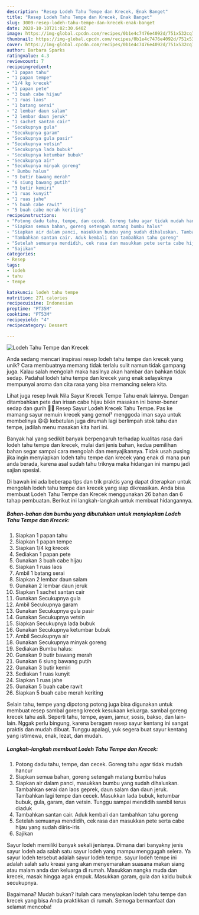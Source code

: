 ```yaml
---
description: "Resep Lodeh Tahu Tempe dan Krecek, Enak Banget"
title: "Resep Lodeh Tahu Tempe dan Krecek, Enak Banget"
slug: 3009-resep-lodeh-tahu-tempe-dan-krecek-enak-banget
date: 2020-10-10T21:02:30.640Z
image: https://img-global.cpcdn.com/recipes/0b1e4c7476e4092d/751x532cq70/lodeh-tahu-tempe-dan-krecek-foto-resep-utama.jpg
thumbnail: https://img-global.cpcdn.com/recipes/0b1e4c7476e4092d/751x532cq70/lodeh-tahu-tempe-dan-krecek-foto-resep-utama.jpg
cover: https://img-global.cpcdn.com/recipes/0b1e4c7476e4092d/751x532cq70/lodeh-tahu-tempe-dan-krecek-foto-resep-utama.jpg
author: Barbara Sparks
ratingvalue: 4.3
reviewcount: 7
recipeingredient:
- "1 papan tahu"
- "1 papan tempe"
- "1/4 kg krecek"
- "1 papan pete"
- "3 buah cabe hijau"
- "1 ruas laos"
- "1 batang serai"
- "2 lembar daun salam"
- "2 lembar daun jeruk"
- "1 sachet santan cair"
- "Secukupnya gula"
- "Secukupnya garam"
- "Secukupnya gula pasir"
- "Secukupnya vetsin"
- "Secukupnya lada bubuk"
- "Secukupnya ketumbar bubuk"
- "Secukupnya air"
- "Secukupnya minyak goreng"
- " Bumbu halus"
- "9 butir bawang merah"
- "6 siung bawang putih"
- "3 butir kemiri"
- "1 ruas kunyit"
- "1 ruas jahe"
- "5 buah cabe rawit"
- "5 buah cabe merah keriting"
recipeinstructions:
- "Potong dadu tahu, tempe, dan cecek. Goreng tahu agar tidak mudah hancur"
- "Siapkan semua bahan, goreng setengah matang bumbu halus"
- "Siapkan air dalam panci, masukkan bumbu yang sudah dihaluskan. Tambahkan serai dan laos geprek, daun salam dan daun jeruk. Tambahkan lagi tempe dan cecek. Masukkan lada bubuk, ketumbar bubuk, gula, garam, dan vetsin. Tunggu sampai mendidih sambil terus diaduk"
- "Tambahkan santan cair. Aduk kembali dan tambahkan tahu goreng"
- "Setelah semuanya mendidih, cek rasa dan masukkan pete serta cabe hijau yang sudah diiris-iris"
- "Sajikan"
categories:
- Resep
tags:
- lodeh
- tahu
- tempe

katakunci: lodeh tahu tempe 
nutrition: 271 calories
recipecuisine: Indonesian
preptime: "PT35M"
cooktime: "PT53M"
recipeyield: "4"
recipecategory: Dessert

---
```



![Lodeh Tahu Tempe dan Krecek](https://img-global.cpcdn.com/recipes/0b1e4c7476e4092d/751x532cq70/lodeh-tahu-tempe-dan-krecek-foto-resep-utama.jpg)

Anda sedang mencari inspirasi resep lodeh tahu tempe dan krecek yang unik? Cara membuatnya memang tidak terlalu sulit namun tidak gampang juga. Kalau salah mengolah maka hasilnya akan hambar dan bahkan tidak sedap. Padahal lodeh tahu tempe dan krecek yang enak selayaknya mempunyai aroma dan cita rasa yang bisa memancing selera kita.

Lihat juga resep Iwak Nila Sayur Krecek Tempe Tahu enak lainnya. Dengan ditambahkan pete dan irisan cabe hijau bikin masakan ini bener-bener sedap dan gurih 👩‍🍳 Resep Sayur Lodeh Krecek Tahu Tempe. Pas ke mamang sayur nemuin krecek yang gemol² menggoda iman saya untuk membelinya 😄😄 kebetulan juga dirumah lagi berlimpah stok tahu dan tempe, jadilah menu masakan kita hari ini.

Banyak hal yang sedikit banyak berpengaruh terhadap kualitas rasa dari lodeh tahu tempe dan krecek, mulai dari jenis bahan, kedua pemilihan bahan segar sampai cara mengolah dan menyajikannya. Tidak usah pusing jika ingin menyiapkan lodeh tahu tempe dan krecek yang enak di mana pun anda berada, karena asal sudah tahu triknya maka hidangan ini mampu jadi sajian spesial.


Di bawah ini ada beberapa tips dan trik praktis yang dapat diterapkan untuk mengolah lodeh tahu tempe dan krecek yang siap dikreasikan. Anda bisa membuat Lodeh Tahu Tempe dan Krecek menggunakan 26 bahan dan 6 tahap pembuatan. Berikut ini langkah-langkah untuk membuat hidangannya.

<!--inarticleads1-->

##### Bahan-bahan dan bumbu yang dibutuhkan untuk menyiapkan Lodeh Tahu Tempe dan Krecek:

1. Siapkan 1 papan tahu
1. Siapkan 1 papan tempe
1. Siapkan 1/4 kg krecek
1. Sediakan 1 papan pete
1. Gunakan 3 buah cabe hijau
1. Siapkan 1 ruas laos
1. Ambil 1 batang serai
1. Siapkan 2 lembar daun salam
1. Gunakan 2 lembar daun jeruk
1. Siapkan 1 sachet santan cair
1. Gunakan Secukupnya gula
1. Ambil Secukupnya garam
1. Gunakan Secukupnya gula pasir
1. Gunakan Secukupnya vetsin
1. Siapkan Secukupnya lada bubuk
1. Gunakan Secukupnya ketumbar bubuk
1. Ambil Secukupnya air
1. Gunakan Secukupnya minyak goreng
1. Sediakan  Bumbu halus:
1. Gunakan 9 butir bawang merah
1. Gunakan 6 siung bawang putih
1. Gunakan 3 butir kemiri
1. Sediakan 1 ruas kunyit
1. Siapkan 1 ruas jahe
1. Gunakan 5 buah cabe rawit
1. Siapkan 5 buah cabe merah keriting


Selain tahu, tempe yang dipotong potong juga bisa digunakan untuk membuat resep sambal goreng krecek kesukaan keluarga. sambal goreng krecek tahu asli. Seperti tahu, tempe, ayam, jamur, sosis, bakso, dan lain-lain. Nggak perlu bingung, karena beragam resep sayur kentang ini sangat praktis dan mudah dibuat. Tunggu apalagi, yuk segera buat sayur kentang yang istimewa, enak, lezat, dan mudah. 

<!--inarticleads2-->

##### Langkah-langkah membuat Lodeh Tahu Tempe dan Krecek:

1. Potong dadu tahu, tempe, dan cecek. Goreng tahu agar tidak mudah hancur
1. Siapkan semua bahan, goreng setengah matang bumbu halus
1. Siapkan air dalam panci, masukkan bumbu yang sudah dihaluskan. Tambahkan serai dan laos geprek, daun salam dan daun jeruk. Tambahkan lagi tempe dan cecek. Masukkan lada bubuk, ketumbar bubuk, gula, garam, dan vetsin. Tunggu sampai mendidih sambil terus diaduk
1. Tambahkan santan cair. Aduk kembali dan tambahkan tahu goreng
1. Setelah semuanya mendidih, cek rasa dan masukkan pete serta cabe hijau yang sudah diiris-iris
1. Sajikan


Sayur lodeh memiliki banyak sekali jenisnya. Dimana dari banyakny jenis sayur lodeh ada salah satu sayur lodeh yang mampu menggugah selera. Ya sayur lodeh tersebut adalah sayur lodeh tempe. sayur lodeh tempe ini adalah salah satu kreasi yang akan menyemarakan suasana makan siang atau malam anda dan keluarga di rumah. Masukkan nangka muda dan krecek, masak hingga agak empuk. Masukkan garam, gula dan kaldu bubuk secukupnya. 

Bagaimana? Mudah bukan? Itulah cara menyiapkan lodeh tahu tempe dan krecek yang bisa Anda praktikkan di rumah. Semoga bermanfaat dan selamat mencoba!
